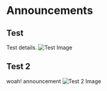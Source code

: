 # Announcements

## Test
Test details. 
![Test Image](https://yt3.googleusercontent.com/BzzAH6WLX4lV7Rq5ZQS-7AtYrlSWSaJ-bBmRJmSQq2KTPgVO8RGcqXBU93NwLqA3XQs9Nsw1Zw=w1707-fcrop64=1,00005a57ffffa5a8-k-c0xffffffff-no-nd-rj)

## Test 2
woah! announcement
![Test 2 Image](https://yt3.googleusercontent.com/BzzAH6WLX4lV7Rq5ZQS-7AtYrlSWSaJ-bBmRJmSQq2KTPgVO8RGcqXBU93NwLqA3XQs9Nsw1Zw=w1707-fcrop64=1,00005a57ffffa5a8-k-c0xffffffff-no-nd-rj)

